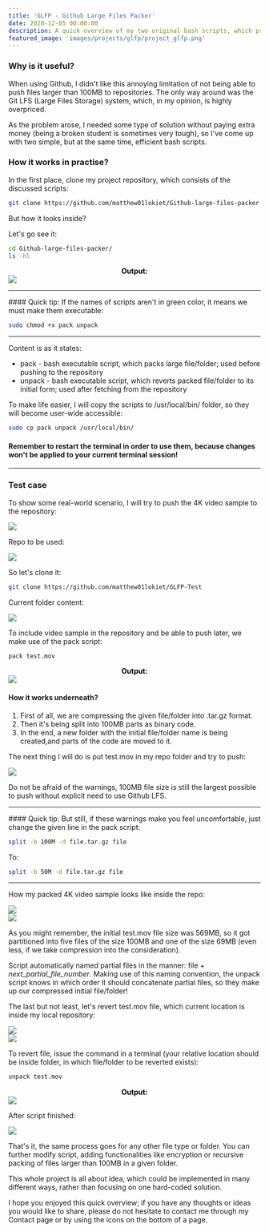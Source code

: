 ```yaml
---
title: 'GLFP - Github Large Files Packer'
date: 2020-12-05 00:00:00
description: A quick overview of my two original bash scripts, which provide the capability to push large files to GitHub for free.
featured_image: 'images/projects/glfp/project_glfp.png'
---
```


### Why is it useful?
When using Github, I didn't like this annoying limitation of not being able to push files larger than 100MB to repositories.
The only way around was the Git LFS (Large Files Storage) system, which, in my opinion, is highly overpriced.

As the problem arose, I needed some type of solution without paying extra money (being a broken student is sometimes very tough),
so I've come up with two simple, but at the same time, efficient bash scripts.

### How it works in practise?
In the first place, clone my project repository, which consists of the discussed scripts:

```bash
git clone https://github.com/matthew01lokiet/Github-large-files-packer
```

But how it looks inside?

Let's go see it:

```bash
cd Github-large-files-packer/
ls -hl
```

<div style="text-align: center; color: black;"><b>Output:</b></div>
<div class="gallery" data-columns="1">
    <img src="{{site.baseurl}}/images/projects/glfp/output_of_ls.png">
</div>

<hr>
#### Quick tip:
If the names of scripts aren't in green color, it means we must make them executable:

```bash
sudo chmod +x pack unpack
```  
<hr>

Content is as it states:
- <span class="inline_text">pack</span> - bash executable script, which packs large file/folder; used before pushing to the repository
- <span class="inline_text">unpack</span> - bash executable script, which reverts packed file/folder to its initial form; used after fetching from the repository 

To make life easier, I will copy the scripts to <span class="file_path">/usr/local/bin/</span> folder, so they will become user-wide accessible:

```bash
sudo cp pack unpack /usr/local/bin/
```

#### Remember to restart the terminal in order to use them, because changes won't be applied to your current terminal session!

<hr>

### Test case
To show some real-world scenario, I will try to push the 4K video sample to the repository:

<div class="gallery" data-columns="1">
    <img src="{{site.baseurl}}/images/projects/glfp/test_case_mov.png">
</div>

Repo to be used:

<div class="gallery" data-columns="1">
    <img src="{{site.baseurl}}/images/projects/glfp/test_repo.png">
</div>

So let's clone it:

```bash
git clone https://github.com/matthew01lokiet/GLFP-Test
```

Current folder content:

<div class="gallery" data-columns="1">
    <img src="{{site.baseurl}}/images/projects/glfp/content_ins.png">
</div>

To include video sample in the repository and be able to push later, we make use of the <span class="inline_text">pack</span> script:

```bash
pack test.mov
```

<div style="text-align: center; color: black;"><b>Output:</b></div>
<div class="gallery" data-columns="1">
    <img src="{{site.baseurl}}/images/projects/glfp/after_split.png">
</div>

#### How it works underneath?
1. First of all, we are compressing the given file/folder into <span class="inline_text">.tar.gz</span> format.
2. Then it's being split into 100MB parts as binary code.
3. In the end, a new folder with the initial file/folder name is being created,and parts of the code are moved to it.

The next thing I will do is put <span class="inline_text">test.mov</span> in my repo folder and try to push:

<div class="gallery" data-columns="1">
    <img src="{{site.baseurl}}/images/projects/glfp/after_all.png">
</div>

Do not be afraid of the warnings, 100MB file size is still the largest possible to push without explicit need to use Github LFS.

<hr>
#### Quick tip:
But still, if these warnings make you feel uncomfortable, just change the given line in the <span class="inline_text">pack</span> script:

```bash
split -b 100M -d file.tar.gz file
```  

To:

```bash
split -b 50M -d file.tar.gz file
```
<hr>

How my packed 4K video sample looks like inside the repo:

<div class="gallery" data-columns="1">
    <img src="{{site.baseurl}}/images/projects/glfp/repo_one.png">
</div>

<div class="gallery" data-columns="1">
    <img src="{{site.baseurl}}/images/projects/glfp/repo_two.png">
</div>

As you might remember, the initial <span class="inline_text">test.mov</span> file size was 569MB, so it got partitioned
into five files of the size 100MB and one of the size 69MB (even less, if we take compression into the consideration).

Script automatically named partial files in the manner: <span class="inline_text">file + _next_partial_file_number_</span>.
Making use of this naming convention, the <span class="inline_text">unpack</span> script knows in which order it should concatenate partial
files, so they make up our compressed initial file/folder!

The last but not least, let's revert <span class="inline_text">test.mov</span> file, which current location is inside my local repository:

<div class="gallery" data-columns="1">
    <img src="{{site.baseurl}}/images/projects/glfp/first_step_revert.png">
</div>

<div class="gallery" data-columns="1">
    <img src="{{site.baseurl}}/images/projects/glfp/second_step_revert.png">
</div>

To revert file, issue the command in a terminal (your relative location should be inside folder, in which file/folder to be reverted exists):

```bash
unpack test.mov
```

<div style="text-align: center; color: black;"><b>Output:</b></div>
<div class="gallery" data-columns="1">
    <img src="{{site.baseurl}}/images/projects/glfp/unpack_output.png">
</div>

After script finished:

<div class="gallery" data-columns="1">
    <img src="{{site.baseurl}}/images/projects/glfp/folder_after_revert.png">
</div>

That's it, the same process goes for any other file type or folder.
You can further modify script, adding functionalities like encryption or recursive packing of files larger than 100MB in a given folder.

This whole project is all about idea, which could be implemented in many different ways, rather than focusing on one hard-coded solution.

I hope you enjoyed this quick overview; if you have any thoughts or ideas you would like to share, please do not hesitate to contact 
me through my <span class="inline_text">Contact</span> page or by using the icons on the bottom of a page.

